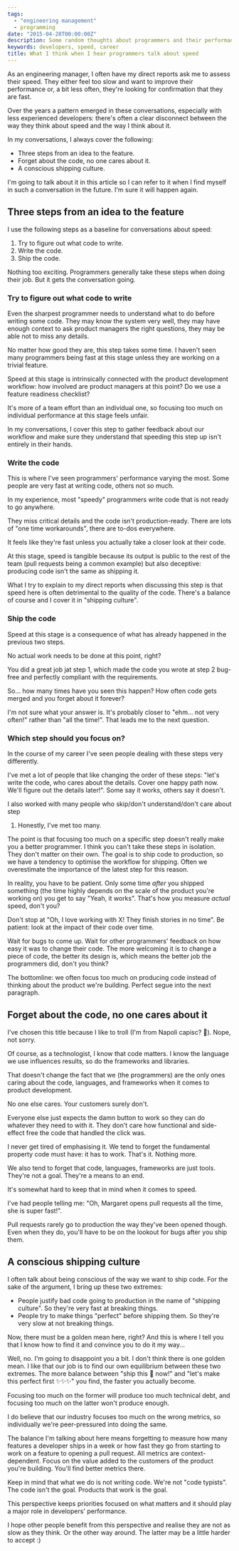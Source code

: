 ```yaml
---
tags:
  - "engineering management"
  - programming
date: "2015-04-28T00:00:00Z"
description: Some random thoughts about programmers and their performance
keywords: developers, speed, career
title: What I think when I hear programmers talk about speed
---
```


As an engineering manager, I often have my direct reports ask me to assess their speed.
They either feel too slow and want to improve their performance or, a bit less often, 
they're looking for confirmation that they are fast.

Over the years a pattern emerged in these conversations, especially with less
experienced developers: there's often a clear disconnect between the way they
think about speed and the way I think about it.

In my conversations, I always cover the following:

- Three steps from an idea to the feature.
- Forget about the code, no one cares about it.
- A conscious shipping culture.

I'm going to talk about it in this article so I can refer to it when I find myself
in such a conversation in the future. I'm sure it will happen again.

## Three steps from an idea to the feature

I use the following steps as a baseline for conversations about speed:

1. Try to figure out what code to write.
2. Write the code.
3. Ship the code.

Nothing too exciting. Programmers generally take these steps when doing their
job. But it gets the conversation going.

### Try to figure out what code to write

Even the sharpest programmer needs to understand what to do before writing some
code. They may know the system very well, they may have enough context to ask
product managers the right questions, they may be able not to miss any details.

No matter how good they are, this step takes some time. I haven't seen many
programmers being fast at this stage unless they are working on a trivial
feature.

Speed at this stage is intrinsically connected with the product development
workflow: how involved are product managers at this point? Do we use a feature
readiness checklist?

It's more of a team effort than an individual one, so focusing too much on
individual performance at this stage feels unfair.

In my conversations, I cover this step to gather feedback about our workflow and
make sure they understand that speeding this step up isn't entirely in their
hands.

### Write the code

This is where I've seen programmers' performance varying the most. Some people
are very fast at writing code, others not so much.

In my experience, most "speedy" programmers write code that is not ready to go
anywhere.

They miss critical details and the code isn't production-ready. There are lots of
"one time workarounds", there are to-dos everywhere.

It feels like they're fast unless you actually take a closer look at their code.

At this stage, speed is tangible because its output is public to the rest of the
team (pull requests being a common example) but also deceptive: producing code
isn't the same as shipping it.

What I try to explain to my direct reports when discussing this step is that
speed here is often detrimental to the quality of the code. There's a balance of
course and I cover it in "shipping culture".

### Ship the code

Speed at this stage is a consequence of what has already happened in the previous
two steps.

No actual work needs to be done at this point, right?

You did a great job jat step 1, which made the code you wrote at step 2
bug-free and perfectly compliant with the requirements.

So... how many times have you seen this happen? How often code gets merged and
you forget about it forever?

I'm not sure what your answer is. It's probably closer to "ehm... not very
often!" rather than "all the time!". That leads me to the next question.

### Which step should you focus on?

In the course of my career I've seen people dealing with these steps very differently.

I've met a lot of people that like changing the order of these steps:
"let's write the code, who cares about the details. Cover one happy path now. We'll
figure out the details later!". Some say it works, others say it doesn't.

I also worked with many people who skip/don't understand/don't care about step
1. Honestly, I've met too many.

The point is that focusing too much on a specific step doesn't really make you a
better programmer. I think you can't take these steps in isolation. They don't 
matter on their own. The goal is to ship code to production, so we have a tendency 
to optimise the workflow for shipping. Often we overestimate the importance of the 
latest step for this reason.

In reality, you have to be patient. Only some time _after_ you shipped something
(the time highly depends on the scale of the product you're working on) you get
to say "Yeah, it works". That's how you measure _actual_ speed, don't you?

Don't stop at "Oh, I love working with X! They finish stories in no time". Be
patient: look at the impact of their code over time.

Wait for bugs to come up. Wait for other programmers' feedback on how easy it
was to change their code. The more welcoming it is to change a piece of code, the
better its design is, which means the better job the programmers did, don't you
think?

The bottomline: we often focus too much on producing code instead of thinking
about the product we're building. Perfect segue into the next paragraph.

## Forget about the code, no one cares about it

I've chosen this title because I like to troll (I'm from Napoli capisc? 🤌). Nope,
not sorry.

Of course, as a technologist, I know that code matters. I know the language we use
influences results, so do the frameworks and libraries.

That doesn't change the fact that we (the programmers) are the only ones caring
about the code, languages, and frameworks when it comes to product development.

No one else cares. Your customers surely don't.

Everyone else just expects the damn button to work so they can do whatever they
need to with it. They don't care how functional and side-effect free the
code that handled the click was.

I never get tired of emphasising it. We tend to forget the fundamental property
code must have: it has to work. That's it. Nothing more.

We also tend to forget that code, languages, frameworks are just tools. They're
not a goal. They're a means to an end.

It's somewhat hard to keep that in mind when it comes to speed.

I've had people telling me: "Oh, Margaret opens pull requests all the time, she
is super fast!".

Pull requests rarely go to production the way they've been opened though. Even when
they do, you'll have to be on the lookout for bugs after you ship them.

## A conscious shipping culture

I often talk about being conscious of the way we want to ship code. 
For the sake of the argument, I bring up these two extremes:

- People justify bad code going to production in the name of "shipping culture".
  So they're very fast at breaking things.
- People try to make things "perfect" before shipping them. So they're very slow
  at not breaking things.

Now, there must be a golden mean here, right? And this is where I tell you that 
I know how to find it and convince you to do it my way... 

Well, no. I'm going to disappoint you a bit. I don't think there is one golden mean. 
I like that our job is to find our own equilibrium between these two extremes. The more 
balance between "ship this 💩 now!" and "let's make this perfect first ✨✨✨" you find, 
the faster you actually become.

Focusing too much on the former will produce too much technical debt, and focusing too much
on the latter won't produce enough.

I do believe that our industry focuses too much on the wrong metrics, so individually 
we're peer-pressured into doing the same.

The balance I'm talking about here means forgetting to measure how many features
a developer ships in a week or how fast they go from starting to work on a
feature to opening a pull request. All metrics are context-dependent. Focus on the 
value added to the customers of the product you're building. You'll find better metrics there.

Keep in mind that what we do is not writing code. We're not "code typists". The
code isn't the goal. Products that work is the goal.

This perspective keeps priorities focused on what matters and it should play a
major role in developers' performance.

I hope other people benefit from this perspective and realise they are not as
slow as they think. Or the other way around. The latter may be a little harder to
accept :)
